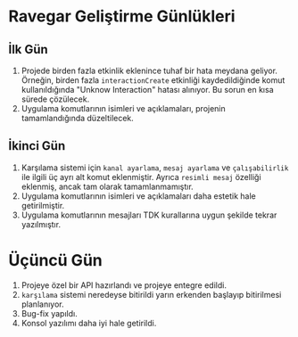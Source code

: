 # Ravegar Geliştirme Günlükleri

## İlk Gün
1. Projede birden fazla etkinlik eklenince tuhaf bir hata meydana geliyor. Örneğin, birden fazla `interactionCreate` etkinliği kaydedildiğinde komut kullanıldığında "Unknow Interaction" hatası alınıyor. Bu sorun en kısa sürede çözülecek.
2. Uygulama komutlarının isimleri ve açıklamaları, projenin tamamlandığında düzeltilecek.

## İkinci Gün
1. Karşılama sistemi için `kanal ayarlama`, `mesaj ayarlama` ve `çalışabilirlik` ile ilgili üç ayrı alt komut eklenmiştir. Ayrıca `resimli mesaj` özelliği eklenmiş, ancak tam olarak tamamlanmamıştır.
2. Uygulama komutlarının isimleri ve açıklamaları daha estetik hale getirilmiştir.
3. Uygulama komutlarının mesajları TDK kurallarına uygun şekilde tekrar yazılmıştır.

# Üçüncü Gün
1. Projeye özel bir API hazırlandı ve projeye entegre edildi.
2. `karşılama` sistemi neredeyse bitirildi yarın erkenden başlayıp bitirilmesi planlanıyor.
3. Bug-fix yapıldı.
4. Konsol yazılımı daha iyi hale getirildi.
